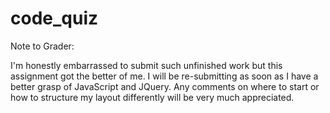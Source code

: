 # code_quiz

Note to Grader:

I'm honestly embarrassed to submit such unfinished work but this assignment got the better of me. I will be re-submitting as soon as I have a better grasp of JavaScript and JQuery. Any comments on where to start or how to structure my layout differently will be very much appreciated.